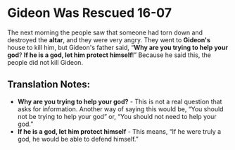Gideon Was Rescued 16-07
==========================


The next morning the people saw that someone had torn down and destroyed
the **altar**, and they were very angry. They went to **Gideon's** house
to kill him, but Gideon's father said, “**Why are you trying to help
your god**? **If he is a god, let him protect himself**!” Because he
said this, the people did not kill Gideon.

Translation Notes:
------------------

-   **Why are you trying to help your god?** - This is not a real
    question that asks for information. Another way of saying this would
    be, “You should not be trying to help your god” or, “You should
    not need to help your god.”
-   **If he is a god, let him protect himself** - This means, “If he
    were truly a god, he would be able to defend himself.”

